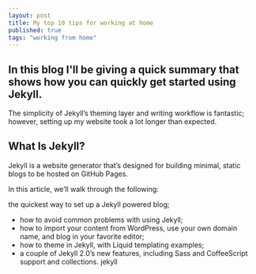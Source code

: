 ```yaml
---
layout: post
title: My top 10 tips for working at home
published: true
tags: "working from home"
---
```


## In this blog I'll be giving a quick summary that shows how you can quickly get started using Jekyll.


The simplicity of Jekyll’s theming layer and writing workflow is fantastic; however, setting up my website took a lot longer than expected.

## What Is Jekyll?

Jekyll is a website generator that’s designed for building minimal, static blogs to be hosted on GitHub Pages.

In this article, we’ll walk through the following:

the quickest way to set up a Jekyll powered blog;
- how to avoid common problems with using Jekyll;
- how to import your content from WordPress, use your own domain name, and blog in your favorite editor;
- how to theme in Jekyll, with Liquid templating examples;
- a couple of Jekyll 2.0’s new features, including Sass and CoffeeScript support and collections.
jekyll 